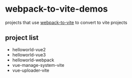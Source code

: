 # webpack-to-vite-demos
projects that use [webpack-to-vite](https://github.com/originjs/webpack) to convert to vite projects

## project list
- helloworld-vue2
- helloworld-vue3
- helloworld-webpack
- vue-manage-system-vite
- vue-uploader-vite
